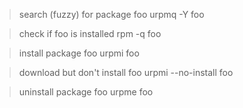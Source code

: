 > search (fuzzy) for package foo
urpmq -Y foo

> check if foo is installed
rpm -q foo

> install package foo
urpmi foo

> download but don't install foo
urpmi --no-install foo

> uninstall package foo
urpme foo
